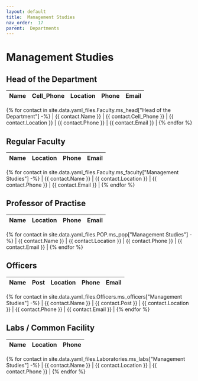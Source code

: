 ```yaml
---
layout: default
title:  Management Studies
nav_order:  17
parent:  Departments
---
```




# Management Studies




## Head of the Department


| Name | Cell_Phone | Location | Phone | Email |
| --- | --- | --- | --- | --- |
{% for contact in site.data.yaml_files.Faculty.ms_head["Head of the Department"] -%}
| {{ contact.Name }} | {{ contact.Cell_Phone }} | {{ contact.Location }} | {{ contact.Phone }} | {{ contact.Email }} |
{% endfor %}


## Regular Faculty 


| Name | Location | Phone | Email |
| --- | --- | --- | --- |
{% for contact in site.data.yaml_files.Faculty.ms_faculty["Management Studies"] -%}
| {{ contact.Name }} | {{ contact.Location }} | {{ contact.Phone }} | {{ contact.Email }} |
{% endfor %}


## Professor of Practise 


| Name | Location | Phone | Email |
| --- | --- | --- | --- |
{% for contact in site.data.yaml_files.POP.ms_pop["Management Studies"] -%}
| {{ contact.Name }} | {{ contact.Location }} | {{ contact.Phone }} | {{ contact.Email }} |
{% endfor %}


## Officers 


| Name | Post | Location | Phone | Email |
| --- | --- | --- | --- | --- |
{% for contact in site.data.yaml_files.Officers.ms_officers["Management Studies"] -%}
| {{ contact.Name }} | {{ contact.Post }} | {{ contact.Location }} | {{ contact.Phone }} | {{ contact.Email }} |
{% endfor %}


## Labs / Common Facility 


| Name | Location | Phone |
| --- | --- | --- |
{% for contact in site.data.yaml_files.Laboratories.ms_labs["Management Studies"] -%}
| {{ contact.Name }} | {{ contact.Location }} | {{ contact.Phone }} |
{% endfor %}
